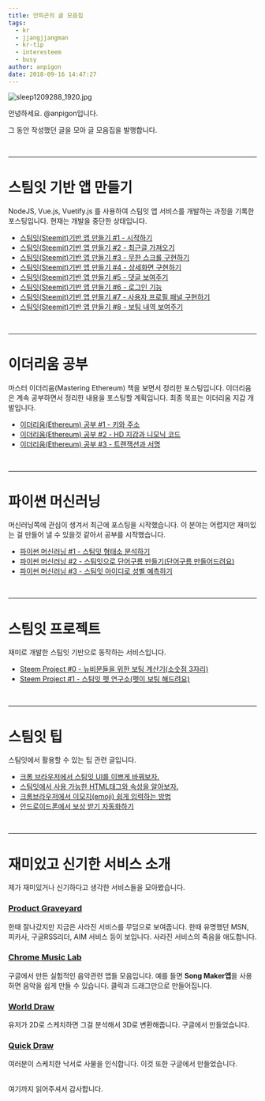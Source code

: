 ```yaml
---
title: 안피곤의 글 모음집
tags:
  - kr
  - jjangjjangman
  - kr-tip
  - interesteem
  - busy
author: anpigon
date: 2018-09-16 14:47:27
---
```


![sleep1209288_1920.jpg](https://files.steempeak.com/file/steempeak/anpigon/2Sq9Ysch-sleep-1209288_1920.jpg)

안녕하세요. @anpigon입니다. 

그 동안 작성했던 글을 모아 글 모음집을 발행합니다.

<br><hr>

# 스팀잇 기반 앱 만들기

NodeJS, Vue.js, Vuetify.js 를 사용하여 스팀잇 앱 서비스를 개발하는 과정을 기록한 포스팅입니다. 현재는 개발을 중단한 상태입니다.

* [스팀잇(Steemit)기반 앱 만들기 #1 - 시작하기](https://steemit.com/kr/@anpigon/steemit-1-10f53977c621e)
* [스팀잇(Steemit)기반 앱 만들기 #2 - 최근글 가져오기](https://steemit.com/kr/@anpigon/steemit-2)
* [스팀잇(Steemit)기반 앱 만들기 #3 - 무한 스크롤 구현하기](https://steemit.com/kr/@anpigon/steemit-3)
* [스팀잇(Steemit)기반 앱 만들기 #4 - 상세화면 구현하기](https://steemit.com/kr/@anpigon/steemit-4)
* [스팀잇(Steemit)기반 앱 만들기 #5 - 댓글 보여주기](https://steemit.com/kr/@anpigon/steemit-5)
* [스팀잇(Steemit)기반 앱 만들기 #6 - 로그인 기능](https://steemit.com/kr/@anpigon/steemit-6)
* [스팀잇(Steemit)기반 앱 만들기 #7 - 사용자 프로필 패널 구현하기](https://steemit.com/kr/@anpigon/steemit-7)
* [스팀잇(Steemit)기반 앱 만들기 #8 - 보팅 내역 보여주기](https://steemit.com/kr/@anpigon/steemit-8)

<br><hr>

# 이더리움 공부
마스터 이더리움(Mastering Ethereum) 책을 보면서 정리한 포스팅입니다. 이더리움은 계속 공부하면서 정리한 내용을 포스팅할 계획입니다. 최종 목표는 이더리움 지갑 개발입니다.

* [이더리움(Ethereum) 공부 #1 - 키와 주소](https://steemit.com/kr/@anpigon/ethereum-1)
* [이더리움(Ethereum) 공부 #2 - HD 지갑과 니모닉 코드](https://steemit.com/busy/@anpigon/ethereum-2-hd)
* [이더리움(Ethereum) 공부 #3 - 트랜잭션과 서명](https://steemit.com/busy/@anpigon/ethereum-3)

<br><hr>

# 파이썬 머신러닝
머신러닝쪽에 관심이 생겨서 최근에 포스팅을 시작했습니다. 이 분야는 어렵지만 재미있는 걸 만들어 낼 수 있을것 같아서 공부를 시작했습니다.

* [파이썬 머신러닝 #1 - 스팀잇 형태소 분석하기](https://steemit.com/busy/@anpigon/5s1aam)
* [파이썬 머신러닝 #2 - 스팀잇으로 단어구름 만들기(단어구름 만들어드려요)](https://steemit.com/busy/@anpigon/2)
* [파이썬 머신러닝 #3 - 스팀잇 아이디로 성별 예측하기](https://steemit.com/busy/@anpigon/3)

<br><hr>

# 스팀잇 프로젝트

재미로 개발한 스팀잇 기반으로 동작하는 서비스입니다.

* [Steem Project #0 - 뉴비분들을 위한 보팅 계산기(소숫점 3자리)](https://steemit.com/kr/@anpigon/6gxjap)
* [Steem Project #1 - 스팀잇 펫 연구소(펫이 보팅 해드려요)](https://steemit.com/busy/@anpigon/steem-project-1)

<br><hr>

# 스팀잇 팁

스팀잇에서 활용할 수 있는 팁 관련 글입니다.

* [크롬 브라우저에서 스팀잇 UI를 이쁘게 바꿔보자.](https://steemit.com/kr/@anpigon/ui)
* [스팀잇에서 사용 가능한 HTML태그와 속성을 알아보자.](https://steemit.com/kr/@anpigon/html)
* [크롬브라우저에서 이모지(emoji) 쉽게 입력하는 방법](https://steemit.com/busy/@anpigon/emoji)
* [안드로이드폰에서 보상 받기 자동화하기](https://steemit.com/busy/@anpigon/2eez4w)

<br><hr>

# 재미있고 신기한 서비스 소개

제가 재미있거나 신기하다고 생각한 서비스들을 모아봤습니다.

### [Product Graveyard](http://productgraveyard.com/)
한때 잘나갔지만 지금은 사라진 서비스를 무덤으로 보여줍니다. 한때 유명했던 MSN, 피카사, 구글RSS리더, AIM 서비스 등이 보입니다. 사라진 서비스의 죽음을 애도합니다.

### [Chrome Music Lab](https://musiclab.chromeexperiments.com/)
구글에서 만든 실험적인 음악관련 앱들 모음입니다. 예를 들면 **Song Maker앱**을 사용하면 음악을 쉽게 만들 수 있습니다. 클릭과 드래그만으로 만들어집니다.

### [World Draw](https://worlddraw.withgoogle.com/draw)
유저가 2D로 스케치하면 그걸 분석해서 3D로 변환해줍니다. 구글에서 만들었습니다.

### [Quick Draw](https://quickdraw.withgoogle.com/)
여러분이 스케치한 낙서로 사물을 인식합니다. 이것 또한 구글에서 만들었습니다.


<br>여기까지 읽어주셔서 감사합니다.
